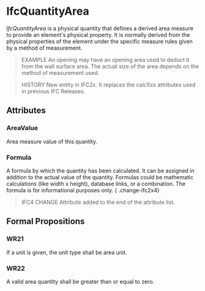 # IfcQuantityArea

_IfcQuantityArea_ is a physical quantity that defines a derived area measure to provide an element's physical property. It is normally derived from the physical properties of the element under the specific measure rules given by a method of measurement.

> EXAMPLE  An opening may have an opening area used to deduct it from the wall surface area. The actual size of the area depends on the method of measurement used.

> HISTORY  New entity in IFC2x. It replaces the calcXxx attributes used in previous IFC Releases.

## Attributes

### AreaValue
Area measure value of this quantity.

### Formula
A formula by which the quantity has been calculated. It can be assigned in addition to the actual value of the quantity. Formulas could be mathematic calculations (like width x height), database links, or a combination. The formula is for informational purposes only.
{ .change-ifc2x4}
> IFC4 CHANGE Attribute added to the end of the attribute list.

## Formal Propositions

### WR21
If a unit is given, the unit type shall be area unit.

### WR22
A valid area quantity shall be greater than or equal to zero.
